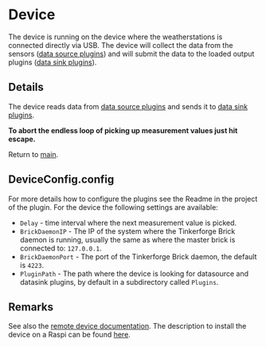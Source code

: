 # Device

The device is running on the device where the weatherstations is connected directly via USB. The device will collect the data from the sensors ([data source plugins](./../Plugins/DataSource/Readme.md)) and will submit the data to the loaded output plugins ([data sink plugins](./../Plugins/DataSink/Readme.md)).

## Details

The device reads data from [data source plugins](./../Plugins/DataSource/Readme.md) and sends it to [data sink plugins](./../Plugins/DataSink/Readme.md).

__To abort the endless loop of picking up measurement values just hit escape.__

Return to [main](./../Readme.md).

## DeviceConfig.config

For more details how to configure the plugins see the Readme in the project of the plugin. For the device the following settings are available:

* `Delay` - time interval where the next measurement value is picked.
* `BrickDaemonIP` - The IP of the system where the Tinkerforge Brick daemon is running, usually the same as where the master brick is connected to: `127.0.0.1`.
* `BrickDaemonPort` - The port of the Tinkerforge Brick daemon, the default is `4223`.
* `PluginPath` - The path where the device is looking for datasource and datasink plugins, by default in a subdirectory called `Plugins`.

## Remarks

See also the [remote device documentation](./../RemoteDevice/Readme.md). The description to install the device on a Raspi can be found [here](./../Build.md).
